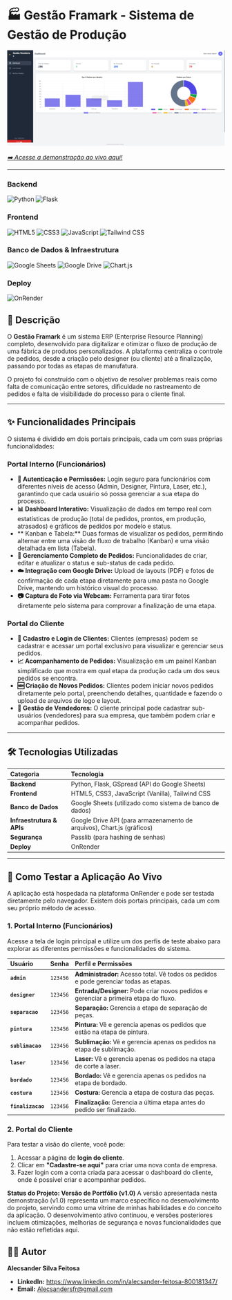 # 🏭 Gestão Framark - Sistema de Gestão de Produção

![Banner do Dashboard Principal](https://github.com/Alecsander-Feitosa/Gestao-empresarial/blob/main/fotos/Dashborad.png)


*[➡️ Acesse a demonstração ao vivo aqui!](https://gestao-empresax.onrender.com/login)*

---
### **Backend**
![Python](https://img.shields.io/badge/Python-3776AB?style=for-the-badge&logo=python&logoColor=white)
![Flask](https://img.shields.io/badge/Flask-000000?style=for-the-badge&logo=flask&logoColor=white)

### **Frontend**
![HTML5](https://img.shields.io/badge/HTML5-E34F26?style=for-the-badge&logo=html5&logoColor=white)
![CSS3](https://img.shields.io/badge/CSS3-1572B6?style=for-the-badge&logo=css3&logoColor=white)
![JavaScript](https://img.shields.io/badge/JavaScript-F7DF1E?style=for-the-badge&logo=javascript&logoColor=black)
![Tailwind CSS](https://img.shields.io/badge/Tailwind_CSS-38B2AC?style=for-the-badge&logo=tailwind-css&logoColor=white)

### **Banco de Dados & Infraestrutura**
![Google Sheets](https://img.shields.io/badge/Google_Sheets-34A853?style=for-the-badge&logo=google-sheets&logoColor=white)
![Google Drive](https://img.shields.io/badge/Google_Drive-4285F4?style=for-the-badge&logo=google-drive&logoColor=white)
![Chart.js](https://img.shields.io/badge/Chart.js-FF6384?style=for-the-badge&logo=chart.js&logoColor=white)

### **Deploy**
![OnRender](https://img.shields.io/badge/OnRender-46E3B7?style=for-the-badge&logo=render&logoColor=white)


## 📄 Descrição

O **Gestão Framark** é um sistema ERP (Enterprise Resource Planning) completo, desenvolvido para digitalizar e otimizar o fluxo de produção de uma fábrica de produtos personalizados. A plataforma centraliza o controle de pedidos, desde a criação pelo designer (ou cliente) até a finalização, passando por todas as etapas de manufatura.

O projeto foi construído com o objetivo de resolver problemas reais como falta de comunicação entre setores, dificuldade no rastreamento de pedidos e falta de visibilidade do processo para o cliente final.

---

## ✨ Funcionalidades Principais

O sistema é dividido em dois portais principais, cada um com suas próprias funcionalidades:

### **Portal Interno (Funcionários)**
* **🔑 Autenticação e Permissões:** Login seguro para funcionários com diferentes níveis de acesso (Admin, Designer, Pintura, Laser, etc.), garantindo que cada usuário só possa gerenciar a sua etapa do processo.
* **📊 Dashboard Interativo:** Visualização de dados em tempo real com estatísticas de produção (total de pedidos, prontos, em produção, atrasados) e gráficos de pedidos por modelo e status.
* ** Kanban e Tabela:** Duas formas de visualizar os pedidos, permitindo alternar entre uma visão de fluxo de trabalho (Kanban) e uma visão detalhada em lista (Tabela).
* **📝 Gerenciamento Completo de Pedidos:** Funcionalidades de criar, editar e atualizar o status e sub-status de cada pedido.
* **☁️ Integração com Google Drive:** Upload de layouts (PDF) e fotos de confirmação de cada etapa diretamente para uma pasta no Google Drive, mantendo um histórico visual do processo.
* **📷 Captura de Foto via Webcam:** Ferramenta para tirar fotos diretamente pelo sistema para comprovar a finalização de uma etapa.

### **Portal do Cliente**
* **👤 Cadastro e Login de Clientes:** Clientes (empresas) podem se cadastrar e acessar um portal exclusivo para visualizar e gerenciar seus pedidos.
* **📈 Acompanhamento de Pedidos:** Visualização em um painel Kanban simplificado que mostra em qual etapa da produção cada um dos seus pedidos se encontra.
* **🆕 Criação de Novos Pedidos:** Clientes podem iniciar novos pedidos diretamente pelo portal, preenchendo detalhes, quantidade e fazendo o upload de arquivos de logo e layout.
* **👥 Gestão de Vendedores:** O cliente principal pode cadastrar sub-usuários (vendedores) para sua empresa, que também podem criar e acompanhar pedidos.

---

## 🛠️ Tecnologias Utilizadas

| Categoria | Tecnologia |
| :--- | :--- |
| **Backend** | Python, Flask, GSpread (API do Google Sheets) |
| **Frontend** | HTML5, CSS3, JavaScript (Vanilla), Tailwind CSS |
| **Banco de Dados** | Google Sheets (utilizado como sistema de banco de dados) |
| **Infraestrutura & APIs** | Google Drive API (para armazenamento de arquivos), Chart.js (gráficos) |
| **Segurança** | Passlib (para hashing de senhas) |
| **Deploy** | OnRender |

---

## 🚀 Como Testar a Aplicação Ao Vivo

A aplicação está hospedada na plataforma OnRender e pode ser testada diretamente pelo navegador. Existem dois portais principais, cada um com seu próprio método de acesso.

### **1. Portal Interno (Funcionários)**

Acesse a tela de login principal e utilize um dos perfis de teste abaixo para explorar as diferentes permissões e funcionalidades do sistema.

| Usuário | Senha | Perfil e Permissões |
| :--- | :--- | :--- |
| **`admin`** | `123456` | **Administrador:** Acesso total. Vê todos os pedidos e pode gerenciar todas as etapas. |
| **`designer`** | `123456` | **Entrada/Designer:** Pode criar novos pedidos e gerenciar a primeira etapa do fluxo. |
| **`separacao`** | `123456` | **Separação:** Gerencia a etapa de separação de peças. |
| **`pintura`** | `123456` | **Pintura:** Vê e gerencia apenas os pedidos que estão na etapa de pintura. |
| **`sublimacao`** | `123456` | **Sublimação:** Vê e gerencia apenas os pedidos na etapa de sublimação. |
| **`laser`** | `123456` | **Laser:** Vê e gerencia apenas os pedidos na etapa de corte a laser. |
| **`bordado`** | `123456` | **Bordado:** Vê e gerencia apenas os pedidos na etapa de bordado. |
| **`costura`** | `123456` | **Costura:** Gerencia a etapa de costura das peças. |
| **`finalizacao`**| `123456` | **Finalização:** Gerencia a última etapa antes do pedido ser finalizado. |

### **2. Portal do Cliente**

Para testar a visão do cliente, você pode:
1. Acessar a página de **login do cliente**.
2. Clicar em **"Cadastre-se aqui"** para criar uma nova conta de empresa.
3. Fazer login com a conta criada para acessar o dashboard do cliente, onde é possível criar e acompanhar pedidos.


**Status do Projeto: Versão de Portfólio (v1.0)**
A versão apresentada nesta demonstração (v1.0) representa um marco específico no desenvolvimento do projeto, 
servindo como uma vitrine de minhas habilidades e do conceito da aplicação.
O desenvolvimento ativo continuou, e versões posteriores incluem otimizações, 
melhorias de segurança e novas funcionalidades que não estão refletidas aqui.




## 👨‍💻 Autor

**Alecsander Silva Feitosa**

* **LinkedIn:** https://www.linkedin.com/in/alecsander-feitosa-800181347/
* **Email:** Alecsandersfr@gmail.com
